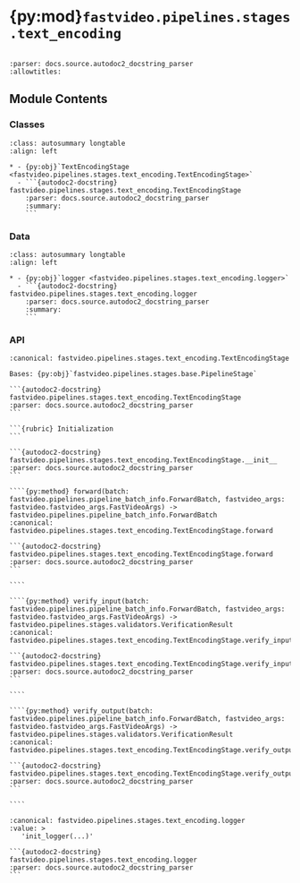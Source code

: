 # {py:mod}`fastvideo.pipelines.stages.text_encoding`

```{py:module} fastvideo.pipelines.stages.text_encoding
```

```{autodoc2-docstring} fastvideo.pipelines.stages.text_encoding
:parser: docs.source.autodoc2_docstring_parser
:allowtitles:
```

## Module Contents

### Classes

````{list-table}
:class: autosummary longtable
:align: left

* - {py:obj}`TextEncodingStage <fastvideo.pipelines.stages.text_encoding.TextEncodingStage>`
  - ```{autodoc2-docstring} fastvideo.pipelines.stages.text_encoding.TextEncodingStage
    :parser: docs.source.autodoc2_docstring_parser
    :summary:
    ```
````

### Data

````{list-table}
:class: autosummary longtable
:align: left

* - {py:obj}`logger <fastvideo.pipelines.stages.text_encoding.logger>`
  - ```{autodoc2-docstring} fastvideo.pipelines.stages.text_encoding.logger
    :parser: docs.source.autodoc2_docstring_parser
    :summary:
    ```
````

### API

`````{py:class} TextEncodingStage(text_encoders, tokenizers)
:canonical: fastvideo.pipelines.stages.text_encoding.TextEncodingStage

Bases: {py:obj}`fastvideo.pipelines.stages.base.PipelineStage`

```{autodoc2-docstring} fastvideo.pipelines.stages.text_encoding.TextEncodingStage
:parser: docs.source.autodoc2_docstring_parser
```

```{rubric} Initialization
```

```{autodoc2-docstring} fastvideo.pipelines.stages.text_encoding.TextEncodingStage.__init__
:parser: docs.source.autodoc2_docstring_parser
```

````{py:method} forward(batch: fastvideo.pipelines.pipeline_batch_info.ForwardBatch, fastvideo_args: fastvideo.fastvideo_args.FastVideoArgs) -> fastvideo.pipelines.pipeline_batch_info.ForwardBatch
:canonical: fastvideo.pipelines.stages.text_encoding.TextEncodingStage.forward

```{autodoc2-docstring} fastvideo.pipelines.stages.text_encoding.TextEncodingStage.forward
:parser: docs.source.autodoc2_docstring_parser
```

````

````{py:method} verify_input(batch: fastvideo.pipelines.pipeline_batch_info.ForwardBatch, fastvideo_args: fastvideo.fastvideo_args.FastVideoArgs) -> fastvideo.pipelines.stages.validators.VerificationResult
:canonical: fastvideo.pipelines.stages.text_encoding.TextEncodingStage.verify_input

```{autodoc2-docstring} fastvideo.pipelines.stages.text_encoding.TextEncodingStage.verify_input
:parser: docs.source.autodoc2_docstring_parser
```

````

````{py:method} verify_output(batch: fastvideo.pipelines.pipeline_batch_info.ForwardBatch, fastvideo_args: fastvideo.fastvideo_args.FastVideoArgs) -> fastvideo.pipelines.stages.validators.VerificationResult
:canonical: fastvideo.pipelines.stages.text_encoding.TextEncodingStage.verify_output

```{autodoc2-docstring} fastvideo.pipelines.stages.text_encoding.TextEncodingStage.verify_output
:parser: docs.source.autodoc2_docstring_parser
```

````

`````

````{py:data} logger
:canonical: fastvideo.pipelines.stages.text_encoding.logger
:value: >
   'init_logger(...)'

```{autodoc2-docstring} fastvideo.pipelines.stages.text_encoding.logger
:parser: docs.source.autodoc2_docstring_parser
```

````
